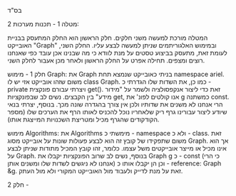 בס"ד

מטלה 1 - תכנות מערכות 2:

המטלה מורכת למעשה משני חלקים. חלק הראשון הוא החלק המתעסק בבניית האובייקט "Graph" ובמימוש האלגוריתמים שניתן למעשה לבצע עליו. החלק השני, לעומת זאת, מתעסק בביצוע טסטים על מנת לוודא כי מה שבנינו אכן עובד כפי שאנחנו רוצים ומצפים.
תחילה אפרט על החלק הראשון ולאחר מכן אעבור לחלק השני.

חלק 1 - 
מימוש Graph:
את Graph בניתי כאובייקט שנמצא תחת namespace ariel. משום שזהו אובייקט אזי יש לו class Graph.
כמו כן, את השדות שלו הגדרתי כ - private ויצרתי עבורם פונקצית get(). זאת כדי ליצור אנקפסולציה ולשמר על "מידור מידע" בין הקבצים.
נשים לב שבפונקציות get, אנו קולטים לפונ' את g כמשתנה const. הרי אנחנו לא משנים את שדותיו ולכן אין צורך בהגדרה שונה מכך.
בנוסף, יצרתי בנאי שיודע ליצור עבורינו גרף ריק שלאחריו נוכל להכניס לאותו הרף את הערכים שלו (מספר הקודקודים שהגרף מכיל ומטריצת השכנויות המייצגת אותו).

מימוש Algorithms:
את Algorithms מימשתי כ - namespace ולא כ - class. זאת משום שתפקידו של קובץ זה הוא לבצע פעולות שונות על אובייקט מסוג Graph. אך הוא אינו מכיל או מייצר אובייקטים משל עצמו.
כלומר, זהו קובץ המכיל מתודות שניתן לבצע על Graph.
בנוסף, נשים לב שרוב הפונקציות יקבלו את Graph g כ - const (כי הרי אנחנו לא ניגשים לשדות שלו ומשנים אותן) וכן הן יקבלו אותו כ - reference: Graph &g. זאת על מנת לדייק ולעבוד מול האובייקט המקורי ולא מול העתק.

חלק 2 - 


